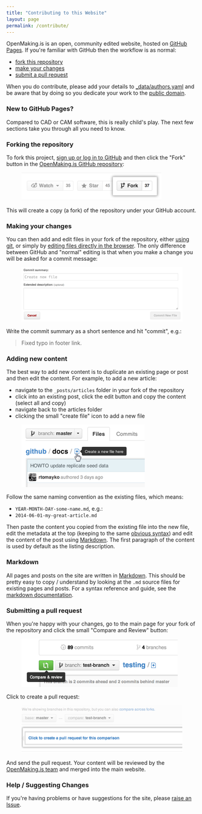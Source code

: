 ```yaml
---
title: "Contributing to this Website"
layout: page
permalink: /contribute/
---
```


OpenMaking.is is an open, community edited website, hosted on [GitHub Pages][].
If you're familiar with GitHub then the workflow is as normal:

* [fork this repository](#forking-the-repository)
* [make your changes](#making-your-changes)
* [submit a pull request](#submitting-a-pull-request)

When you do contribute, please add your details to [_data/authors.yaml][] and be
aware that by doing so you dedicate your work to the [public domain][].

### New to GitHub Pages?

Compared to CAD or CAM software, this is really child's play. The next few
sections take you through all you need to know.

### Forking the repository

To fork this project, [sign up or log in to GitHub][] and then click the "Fork"
button in the [OpenMaking.is GitHub repository][]:

<figure>
  <a href="https://help.github.com/articles/fork-a-repo">
    <img src="/gfx/Bootcamp-Fork.png" class="img-thumbnail"
        style="width: 369px"
    /></a>
</figure>

This will create a copy (a fork) of the repository under your GitHub account.

### Making your changes

You can then add and edit files in your fork of the repository, either
[using git][], or simply by [editing files directly in the browser][].
The only difference between GitHub and "normal" editing is that when you
make a change you will be asked for a commit message:

<figure>
  <a href="https://help.github.com/articles/editing-files">
    <img src="/gfx/commit_message_summary.png" class="img-thumbnail"
        style="738px"
    /></a>
</figure>

Write the commit summary as a short sentence and hit "commit", e.g.:

> Fixed typo in footer link.

### Adding new content

The best way to add new content is to duplicate an existing page or post and
then edit the content. For example, to add a new article:

* navigate to the `_posts/articles` folder in your fork of the repository
* click into an existing post, click the edit button and copy the content
  (select all and copy)
* navigate back to the articles folder
* clicking the small "create file" icon to add a new file

<figure>
  <a href="https://help.github.com/articles/creating-new-files">
    <img src="/gfx/create_new_file.jpeg" class="img-thumbnail"
        style="width: 325px"
    /></a>
</figure>

Follow the same naming convention as the existing files, which means:

* `YEAR-MONTH-DAY-some-name.md`, e.g.:
* `2014-06-01-my-great-article.md`

Then paste the content you copied from the existing file into the new file,
edit the metadata at the top (keeping to the same [obvious syntax][]) and
edit the content of the post using [Markdown][]. The first paragraph of the
content is used by default as the listing description.

### Markdown

All pages and posts on the site are written in [Markdown][]. This should be
pretty easy to copy / understand by looking at the `.md` source files for
existing pages and posts. For a syntax reference and guide, see the
[markdown documentation][].

### Submitting a pull request

When you're happy with your changes, go to the main page for your fork of
the repository and click the small "Compare and Review" button:

<figure>
  <a href="https://help.github.com/articles/creating-a-pull-request">
    <img src="/gfx/pull-request-start-review-button.png"
        class="img-thumbnail"
        style="width: 412px"
    /></a>
</figure>

Click to create a pull request:

<figure>
  <a href="https://help.github.com/articles/creating-a-pull-request">
    <img src="/gfx/pull-request-click-to-create.png"
        class="img-thumbnail"
        style="width: 536px"
    /></a>
</figure>

And send the pull request. Your content will be reviewed by the
[OpenMaking.is team][] and merged into the main website.

### Help / Suggesting Changes

If you're having problems or have suggestions for the site, please
[raise an Issue][].

[_data/authors.yaml]: https://github.com/opendesk/openmaking.is/blob/gh-pages/_data/authors.yaml
[editing files directly in the browser]: https://help.github.com/articles/editing-files
[github pages]: https://pages.github.com/
[jekyll]: http://jekyllrb.com
[jekyll website]: http://jekyllrb.com/
[markdown]: http://daringfireball.net/projects/markdown/
[markdown documentation]: http://daringfireball.net/projects/markdown/basics
[obvious syntax]: http://jekyllrb.com/docs/frontmatter/
[on github]: https://github.com/opendesk/openmaking.is
[openmaking.is gitHub repository]: https://github.com/opendesk/openmaking.is
[openmaking.is team]: /about/
[public domain]: https://github.com/opendesk/openmaking.is/blob/gh-pages/UNLICENSE
[raise an issue]: https://github.com/opendesk/openmaking.is/issues
[sign up or log in to github]: https://github.com
[using git]: http://git-scm.com/

